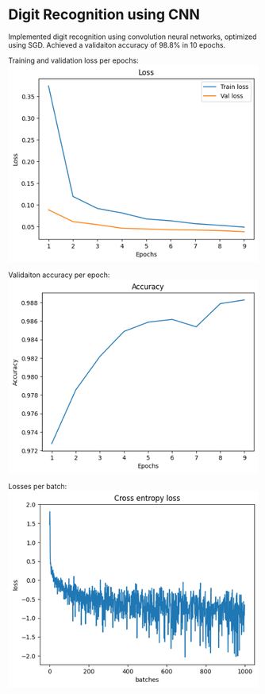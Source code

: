 # Digit Recognition using CNN
Implemented digit recognition using convolution neural networks, optimized using SGD.
Achieved a validaiton accuracy of 98.8% in 10 epochs.

Training and validation loss per epochs: 
![train_val_loss](./train_val_loss.png)  

Validaiton accuracy per epoch:  
![accuracy](./accuracy.png)

Losses per batch:  
![loss_per_batch](./batch_loss.png)